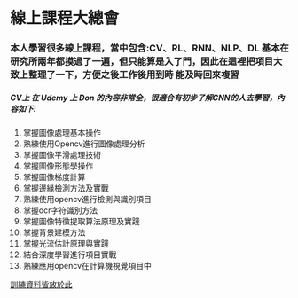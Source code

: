 # 線上課程大總會 

### 本人學習很多線上課程，當中包含:CV、RL、RNN、NLP、DL 基本在研究所兩年都摸過了一遍，但只能算是入了門，因此在這裡把項目大致上整理了一下，方便之後工作後用到時 能及時回來複習


##### CV上 在 Udemy 上 Don 的內容非常全，很適合有初步了解CNN的人去學習，內容如下:
1. 掌握圖像處理基本操作
2. 熟練使用Opencv進行圖像處理分析
3. 掌握圖像平滑處理技術
4. 掌握圖像形態學操作
5. 掌握圖像梯度計算
6. 掌握邊緣檢測方法及實戰
7. 熟練使用opencv進行檢測與識別項目
8. 掌握ocr字符識別方法
9. 掌握圖像特徵提取算法原理及實踐
10. 掌握背景建模方法
11. 掌握光流估計原理與實踐
12. 結合深度學習進行項目實戰
13. 熟練應用opencv在計算機視覺項目中

[訓練資料皆放於此](https://drive.google.com/drive/folders/1sK8VCeufflZNR-KY7px9_Cz0HZjUFHoQ)

